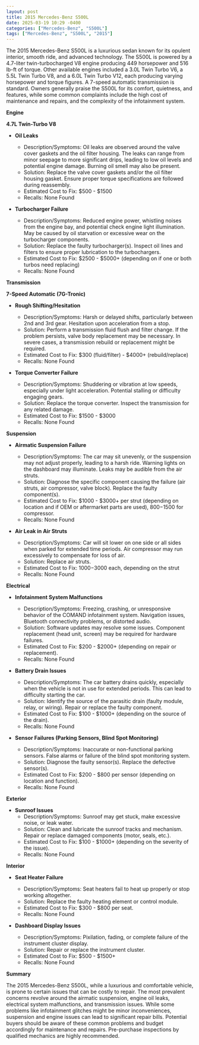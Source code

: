 ```yaml
---
layout: post
title: 2015 Mercedes-Benz S500L
date: 2025-03-19 10:29 -0400
categories: ["Mercedes-Benz", "S500L"]
tags: ["Mercedes-Benz", "S500L", "2015"]
---
```

The 2015 Mercedes-Benz S500L is a luxurious sedan known for its opulent interior, smooth ride, and advanced technology. The S500L is powered by a 4.7-liter twin-turbocharged V8 engine producing 449 horsepower and 516 lb-ft of torque. Other available engines included a 3.0L Twin Turbo V6, a 5.5L Twin Turbo V8, and a 6.0L Twin Turbo V12, each producing varying horsepower and torque figures. A 7-speed automatic transmission is standard. Owners generally praise the S500L for its comfort, quietness, and features, while some common complaints include the high cost of maintenance and repairs, and the complexity of the infotainment system.

**Engine**

**4.7L Twin-Turbo V8**
* **Oil Leaks**
    * Description/Symptoms: Oil leaks are observed around the valve cover gaskets and the oil filter housing. The leaks can range from minor seepage to more significant drips, leading to low oil levels and potential engine damage. Burning oil smell may also be present.
    * Solution: Replace the valve cover gaskets and/or the oil filter housing gasket. Ensure proper torque specifications are followed during reassembly.
    * Estimated Cost to Fix: $500 - $1500
    * Recalls: None Found

* **Turbocharger Failure**
    * Description/Symptoms: Reduced engine power, whistling noises from the engine bay, and potential check engine light illumination. May be caused by oil starvation or excessive wear on the turbocharger components.
    * Solution: Replace the faulty turbocharger(s). Inspect oil lines and filters to ensure proper lubrication to the turbochargers.
    * Estimated Cost to Fix: $2500 - $5000+ (depending on if one or both turbos need replacing)
    * Recalls: None Found

**Transmission**

**7-Speed Automatic (7G-Tronic)**

* **Rough Shifting/Hesitation**
    * Description/Symptoms: Harsh or delayed shifts, particularly between 2nd and 3rd gear. Hesitation upon acceleration from a stop.
    * Solution: Perform a transmission fluid flush and filter change. If the problem persists, valve body replacement may be necessary. In severe cases, a transmission rebuild or replacement might be required.
    * Estimated Cost to Fix: $300 (fluid/filter) - $4000+ (rebuild/replace)
    * Recalls: None Found

* **Torque Converter Failure**
    * Description/Symptoms: Shuddering or vibration at low speeds, especially under light acceleration. Potential stalling or difficulty engaging gears.
    * Solution: Replace the torque converter. Inspect the transmission for any related damage.
    * Estimated Cost to Fix: $1500 - $3000
    * Recalls: None Found

**Suspension**

* **Airmatic Suspension Failure**
    * Description/Symptoms: The car may sit unevenly, or the suspension may not adjust properly, leading to a harsh ride. Warning lights on the dashboard may illuminate. Leaks may be audible from the air struts.
    * Solution: Diagnose the specific component causing the failure (air struts, air compressor, valve block). Replace the faulty component(s).
    * Estimated Cost to Fix: $1000 - $3000+ per strut (depending on location and if OEM or aftermarket parts are used), $800-$1500 for compressor.
    * Recalls: None Found

* **Air Leak in Air Struts**
    * Description/Symptoms: Car will sit lower on one side or all sides when parked for extended time periods. Air compressor may run excessively to compensate for loss of air.
    * Solution: Replace air struts.
    * Estimated Cost to Fix: $1000-$3000 each, depending on the strut
    * Recalls: None Found

**Electrical**

* **Infotainment System Malfunctions**
    * Description/Symptoms: Freezing, crashing, or unresponsive behavior of the COMAND infotainment system. Navigation issues, Bluetooth connectivity problems, or distorted audio.
    * Solution: Software updates may resolve some issues. Component replacement (head unit, screen) may be required for hardware failures.
    * Estimated Cost to Fix: $200 - $2000+ (depending on repair or replacement).
    * Recalls: None Found

* **Battery Drain Issues**
    * Description/Symptoms: The car battery drains quickly, especially when the vehicle is not in use for extended periods. This can lead to difficulty starting the car.
    * Solution: Identify the source of the parasitic drain (faulty module, relay, or wiring). Repair or replace the faulty component.
    * Estimated Cost to Fix: $100 - $1000+ (depending on the source of the drain).
    * Recalls: None Found

* **Sensor Failures (Parking Sensors, Blind Spot Monitoring)**
    * Description/Symptoms: Inaccurate or non-functional parking sensors. False alarms or failure of the blind spot monitoring system.
    * Solution: Diagnose the faulty sensor(s). Replace the defective sensor(s).
    * Estimated Cost to Fix: $200 - $800 per sensor (depending on location and function).
    * Recalls: None Found

**Exterior**

* **Sunroof Issues**
    * Description/Symptoms: Sunroof may get stuck, make excessive noise, or leak water.
    * Solution: Clean and lubricate the sunroof tracks and mechanism. Repair or replace damaged components (motor, seals, etc.).
    * Estimated Cost to Fix: $100 - $1000+ (depending on the severity of the issue).
    * Recalls: None Found

**Interior**

* **Seat Heater Failure**
    * Description/Symptoms: Seat heaters fail to heat up properly or stop working altogether.
    * Solution: Replace the faulty heating element or control module.
    * Estimated Cost to Fix: $300 - $800 per seat.
    * Recalls: None Found

* **Dashboard Display Issues**
    * Description/Symptoms: Pixilation, fading, or complete failure of the instrument cluster display.
    * Solution: Repair or replace the instrument cluster.
    * Estimated Cost to Fix: $500 - $1500+
    * Recalls: None Found

**Summary**

The 2015 Mercedes-Benz S500L, while a luxurious and comfortable vehicle, is prone to certain issues that can be costly to repair. The most prevalent concerns revolve around the airmatic suspension, engine oil leaks, electrical system malfunctions, and transmission issues. While some problems like infotainment glitches might be minor inconveniences, suspension and engine issues can lead to significant repair bills. Potential buyers should be aware of these common problems and budget accordingly for maintenance and repairs. Pre-purchase inspections by qualified mechanics are highly recommended.

